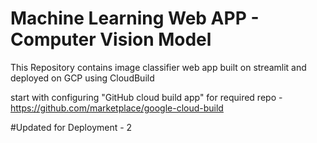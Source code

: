 # Machine Learning Web APP - Computer Vision Model
This Repository contains image classifier web app built on streamlit and deployed on GCP using CloudBuild

start with configuring "GitHub cloud build app" for required repo - https://github.com/marketplace/google-cloud-build

#Updated for Deployment - 2
